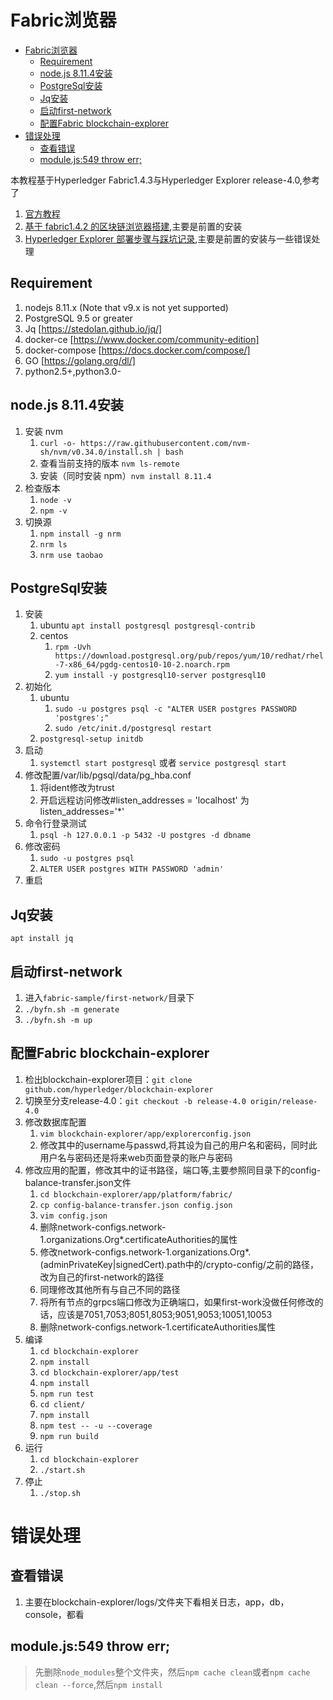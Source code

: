 # Fabric浏览器


- [Fabric浏览器](#fabric%e6%b5%8f%e8%a7%88%e5%99%a8)
  - [Requirement](#requirement)
  - [node.js 8.11.4安装](#nodejs-8114%e5%ae%89%e8%a3%85)
  - [PostgreSql安装](#postgresql%e5%ae%89%e8%a3%85)
  - [Jq安装](#jq%e5%ae%89%e8%a3%85)
  - [启动first-network](#%e5%90%af%e5%8a%a8first-network)
  - [配置Fabric blockchain-explorer](#%e9%85%8d%e7%bd%aefabric-blockchain-explorer)
- [错误处理](#%e9%94%99%e8%af%af%e5%a4%84%e7%90%86)
  - [查看错误](#%e6%9f%a5%e7%9c%8b%e9%94%99%e8%af%af)
  - [module.js:549 throw err;](#modulejs549-throw-err)



本教程基于Hyperledger Fabric1.4.3与Hyperledger Explorer release-4.0,参考了
1. [官方教程](https://github.com/hyperledger/blockchain-explorer/tree/release-4.0)
2. [基于 fabric1.4.2 的区块链浏览器搭建](https://learnblockchain.cn/2019/09/29/fabric-explorer/),主要是前置的安装
3. [Hyperledger Explorer 部署步骤与踩坑记录](https://www.jianshu.com/p/5725ab2ded89),主要是前置的安装与一些错误处理

## Requirement

1. nodejs 8.11.x (Note that v9.x is not yet supported)
2. PostgreSQL 9.5 or greater
3. Jq [https://stedolan.github.io/jq/]
4. docker-ce [https://www.docker.com/community-edition]
5. docker-compose [https://docs.docker.com/compose/]
6. GO [https://golang.org/dl/]
7. python2.5+,python3.0-

## node.js 8.11.4安装

1. 安装 nvm
   1. ``curl -o- https://raw.githubusercontent.com/nvm-sh/nvm/v0.34.0/install.sh | bash``
   2. 查看当前支持的版本 ``nvm ls-remote``
   3. 安装（同时安装 npm）``nvm install 8.11.4``
2. 检查版本
   1. ``node -v``
   2. ``npm -v``
3. 切换源
   1. ``npm install -g nrm``
   2. ``nrm ls``
   3. ``nrm use taobao``

## PostgreSql安装

1. 安装
   1. ubuntu ``apt install postgresql postgresql-contrib``
   2. centos
      1.  ``rpm -Uvh https://download.postgresql.org/pub/repos/yum/10/redhat/rhel-7-x86_64/pgdg-centos10-10-2.noarch.rpm``
      2.  ``yum install -y postgresql10-server postgresql10``
2. 初始化
   1. ubuntu 
      1. ``sudo -u postgres psql -c "ALTER USER postgres PASSWORD 'postgres';"``
      2. ``sudo /etc/init.d/postgresql restart``
   2. ``postgresql-setup initdb``
3. 启动
   1. ``systemctl start postgresql`` 或者 ``service postgresql start``
4. 修改配置/var/lib/pgsql/data/pg_hba.conf
   1. 将ident修改为trust
   2. 开启远程访问修改#listen_addresses = 'localhost'  为  listen_addresses='*'
5. 命令行登录测试
   1. ``psql -h 127.0.0.1 -p 5432 -U postgres -d dbname``
6. 修改密码
   1. ``sudo -u postgres psql``
   2. ``ALTER USER postgres WITH PASSWORD 'admin'``
7. 重启
   
## Jq安装 
``apt install jq``

## 启动first-network
1. 进入``fabric-sample/first-network/``目录下
2. ``./byfn.sh -m generate``
3. ``./byfn.sh -m up``

## 配置Fabric blockchain-explorer
1. 检出blockchain-explorer项目：``git clone github.com/hyperledger/blockchain-explorer``
2. 切换至分支release-4.0：``git checkout -b release-4.0 origin/release-4.0``
3. 修改数据库配置
   1. ``vim blockchain-explorer/app/explorerconfig.json``
   2. 修改其中的username与passwd,将其设为自己的用户名和密码，同时此用户名与密码还是将来web页面登录的账户与密码
4. 修改应用的配置，修改其中的证书路径，端口等,主要参照同目录下的config-balance-transfer.json文件 
   1. ``cd blockchain-explorer/app/platform/fabric/``
   2. ``cp config-balance-transfer.json config.json``
   3. ``vim config.json``
   4. 删除network-configs.network-1.organizations.Org*.certificateAuthorities的属性
   5. 修改network-configs.network-1.organizations.Org*.(adminPrivateKey|signedCert).path中的/crypto-config/之前的路径，改为自己的first-network的路径
   6. 同理修改其他所有与自己不同的路径
   7. 将所有节点的grpcs端口修改为正确端口，如果first-work没做任何修改的话，应该是7051,7053;8051,8053;9051,9053;10051,10053
   8. 删除network-configs.network-1.certificateAuthorities属性
5. 编译
   1. ``cd blockchain-explorer``
   2. ``npm install``
   3. ``cd blockchain-explorer/app/test``
   4. ``npm install``
   5. ``npm run test``
   6. ``cd client/``
   7. ``npm install``
   8. ``npm test -- -u --coverage``
   9. ``npm run build``
6. 运行
   1. ``cd blockchain-explorer``
   2. ``./start.sh``
7. 停止
   1. ``./stop.sh``

# 错误处理

## 查看错误
1. 主要在blockchain-explorer/logs/文件夹下看相关日志，app，db，console，都看

## module.js:549 throw err;
> 先删除``node_modules``整个文件夹，然后``npm cache clean``或者``npm cache clean --force``,然后``npm install``

